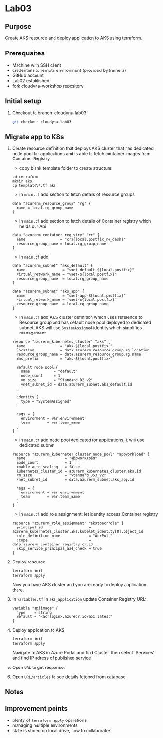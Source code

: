 # Lab03

## Purpose
Create AKS resource and deploy application to AKS using terraform.

## Prerequsites
- Machine with SSH client
- credentials to remote environment (provided by trainers)
- GitHub account
- Lab02 established
- fork [cloudyna-workshop](https://github.com/VirtuslabCloudyna/cloudyna-workshop) repository

## Initial setup

1. Checkout to branch `cloudyna-lab03'
    ```bash
    git checkout cloudyna-lab03
    ```

## Migrate app to K8s
1.  Create resource definition that deploys AKS cluster that has dedicated node pool for applications and is able to fetch container images from Container Registry
    - copy blank template folder to create structure:
    ```
    cd terraform
    mkdir aks
    cp template\*.tf aks
    ```
    - in `main.tf` add section to fetch details of resource groups
    ```hcl
    data "azurerm_resource_group" "rg" {
      name = local.rg_group_name
    }
    ```
    - in `main.tf` add section to fetch details of Container registry which helds our Api
    ```hcl
    data "azurerm_container_registry" "cr" {
      name                = "cr${local.postfix_no_dash}"
      resource_group_name = local.rg_group_name
    }
    ``` 

    - in `main.tf` add 
    ```hcl
    data "azurerm_subnet" "aks_default" {
      name                 = "snet-default-${local.postfix}"
      virtual_network_name = "vnet-${local.postfix}"
      resource_group_name  = local.rg_group_name
    }
    
    data "azurerm_subnet" "aks_app" {
      name                 = "snet-app-${local.postfix}"
      virtual_network_name = "vnet-${local.postfix}"
      resource_group_name  = local.rg_group_name
    }
    ```
    - in `main.tf` add AKS cluster definition which uses reference to Resource group and has default node pool deployed to dedicated subnet. AKS will use `SystemAssigned` identity which simplifies management.
    ```hcl
    resource "azurerm_kubernetes_cluster" "aks" {
      name                = "aks-${local.postfix}"
      location            = data.azurerm_resource_group.rg.location
      resource_group_name = data.azurerm_resource_group.rg.name
      dns_prefix          = "aks-${local.postfix}"
    
      default_node_pool {
        name           = "default"
        node_count     = 1
        vm_size        = "Standard_D2_v2"
        vnet_subnet_id = data.azurerm_subnet.aks_default.id
      }
    
      identity {
        type = "SystemAssigned"
      }
    
      tags = {
        environment = var.environment
        team        = var.team_name
      }
    }
    ```
    - in `main.tf` add node pool dedicated for applications, it will use dedicated subnet
    ```hcl
    resource "azurerm_kubernetes_cluster_node_pool" "appworkload" {
      name                  = "appworkload"
      node_count            = 1
      enable_auto_scaling   = false
      kubernetes_cluster_id = azurerm_kubernetes_cluster.aks.id
      vm_size               = "Standard_DS3_v2"
      vnet_subnet_id        = data.azurerm_subnet.aks_app.id
    
      tags = {
        environment = var.environment
        team        = var.team_name
      }
    }
    ```
    - in `main.tf` add role assignment: let identity access Container registry
    ```hcl
    resource "azurerm_role_assignment" "akstoacrrole" {
      principal_id                     = azurerm_kubernetes_cluster.aks.kubelet_identity[0].object_id
      role_definition_name             = "AcrPull"
      scope                            = data.azurerm_container_registry.cr.id
      skip_service_principal_aad_check = true
    }
    ```
2. Deploy resource
    ```bash
    terraform init
    terraform apply
    ```
    Now you have AKS cluster and you are ready to deploy application there.

3. In `variables.tf` in `aks_application`  update Container Registry URL:
    ```hcl
    variable "apiimage" {
      type    = string
      default = "<acrlogin>.azurecr.io/api:latest"
    }
    ```

4.  Deploy application to AKS
    ```bash
    terraform init
    terraform apply
    ```
    Navigate to AKS in Azure Portal and find Cluster, then select 'Services' and find IP adress of published service. 

5. Open `URL` to get response.

6. Open `URL/articles` to see details fetched from database

## Notes

## Improvement points
- plenty of `terraform apply` operations
- managing multiple environments
- state is stored on local drive, how to collaborate?

